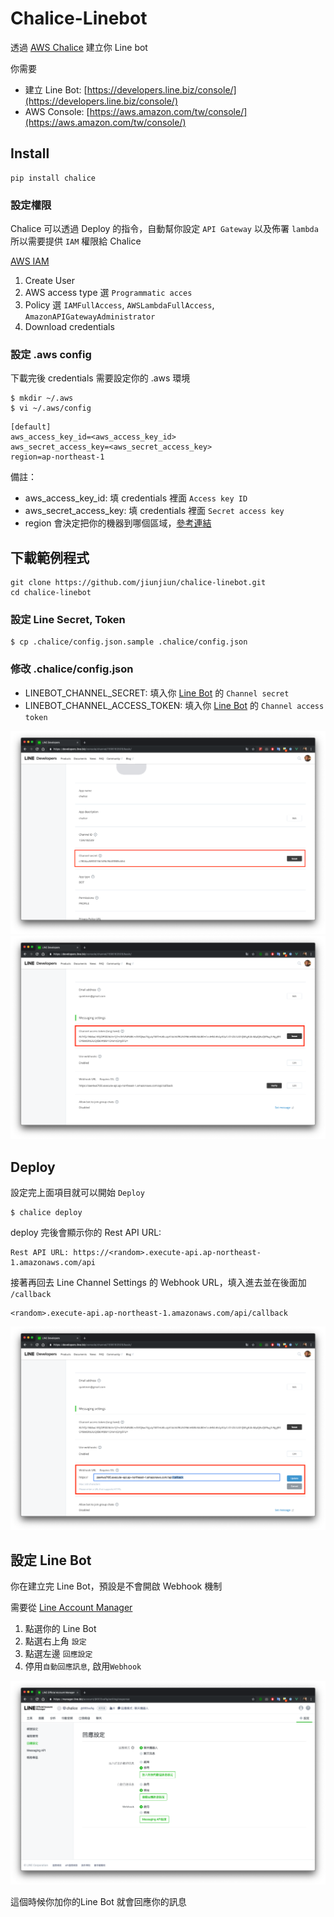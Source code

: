 # Chalice-Linebot

透過 [AWS Chalice](https://github.com/aws/chalice) 建立你 Line bot

你需要
  * 建立 Line Bot: [https://developers.line.biz/console/](https://developers.line.biz/console/)
  * AWS Console: [https://aws.amazon.com/tw/console/](https://aws.amazon.com/tw/console/)

## Install

```
pip install chalice
```

### 設定權限

Chalice 可以透過 Deploy 的指令，自動幫你設定 `API Gateway` 以及佈署 `lambda`
所以需要提供 `IAM` 權限給 Chalice

[AWS IAM](https://console.aws.amazon.com/iam/home#/users)
1. Create User
2. AWS access type 選 `Programmatic acces`
3. Policy 選 `IAMFullAccess`, `AWSLambdaFullAccess`, `AmazonAPIGatewayAdministrator`
4. Download credentials

### 設定 .aws config

下載完後 credentials 需要設定你的 .aws 環境

```
$ mkdir ~/.aws
$ vi ~/.aws/config
```

```
[default]
aws_access_key_id=<aws_access_key_id>
aws_secret_access_key=<aws_secret_access_key>
region=ap-northeast-1
```

備註：
* aws_access_key_id: 填 credentials 裡面 `Access key ID`
* aws_secret_access_key: 填 credentials 裡面 `Secret access key`
* region 會決定把你的機器到哪個區域，[參考連結](https://docs.aws.amazon.com/zh_tw/AWSEC2/latest/UserGuide/using-regions-availability-zones.html)

## 下載範例程式

```
git clone https://github.com/jiunjiun/chalice-linebot.git
cd chalice-linebot
```

### 設定 Line Secret, Token

```
$ cp .chalice/config.json.sample .chalice/config.json
```

### 修改 .chalice/config.json

* LINEBOT_CHANNEL_SECRET: 填入你 [Line Bot](https://developers.line.biz/console/) 的 `Channel secret`
* LINEBOT_CHANNEL_ACCESS_TOKEN: 填入你 [Line Bot](https://developers.line.biz/console/) 的 `Channel access token`

![Alt text](/docs/imgs/p2.png?raw=true "Title")
![Alt text](/docs/imgs/p3.png?raw=true "Title")

## Deploy

設定完上面項目就可以開始 `Deploy`

```
$ chalice deploy
```

deploy 完後會顯示你的 Rest API URL:

```
Rest API URL: https://<random>.execute-api.ap-northeast-1.amazonaws.com/api
```

接著再回去 Line Channel Settings 的 Webhook URL，填入進去並在後面加 `/callback`
```
<random>.execute-api.ap-northeast-1.amazonaws.com/api/callback
```
![Alt text](/docs/imgs/p4.png?raw=true "Title")


## 設定 Line Bot

你在建立完 Line Bot，預設是不會開啟 Webhook 機制

需要從 [Line Account Manager](https://manager.line.biz/)

1. 點選你的 Line Bot
2. 點選右上角 `設定`
3. 點選左邊 `回應設定`
4. 停用`自動回應訊息`, 啟用`Webhook`

![Alt text](/docs/imgs/p1.png?raw=true "Title")

這個時候你加你的Line Bot 就會回應你的訊息

